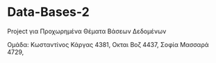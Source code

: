 # Data-Bases-2
Project για Προχωρημένα Θέματα Βάσεων Δεδομένων

Ομάδα:
Κωσταντίνος Κάργας 4381,
Οκται Βοζ 4437,
Σοφία Μασσαρά 4729,































